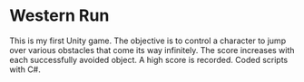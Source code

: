 # Western Run
This is my first Unity game. The objective is to control a character to jump over various obstacles that come its way infinitely. The score increases with each successfully avoided object. A high score is recorded.
Coded scripts with C#.
